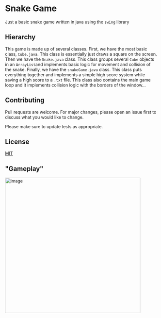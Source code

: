 # Snake Game

Just a basic snake game written in java using the ```swing``` library

## Hierarchy
This game is made up of several classes. First, we have the most basic class, ```Cube.java```. This class is essentially just draws a square on the screen. Then we have the ```Snake.java``` class. This class groups several ```Cube``` objects in an ```ArrayList```and implements basic logic for movement and collision of the snake. Finally, we have the ```snakeGame.java``` class. This class puts everything together and implements a simple high score system while saving a high score to a ```.txt``` file. This class also contains the main game loop and it implements collision logic with the borders of the window...

## Contributing
Pull requests are welcome. For major changes, please open an issue first to discuss what you would like to change.

Please make sure to update tests as appropriate.

## License
[MIT](https://choosealicense.com/licenses/mit/)

## "Gameplay"
<img width="446" alt="image" src="https://user-images.githubusercontent.com/62020687/169442603-20af5b4e-84c5-4332-81b4-a69e2fb78330.png">
